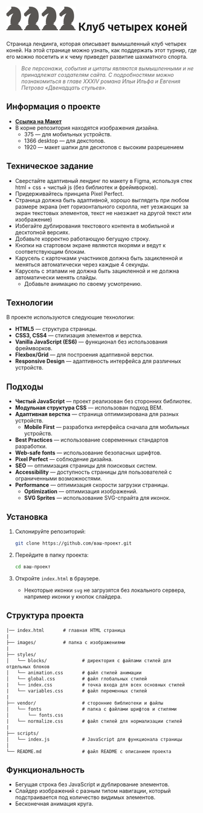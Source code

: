 # ![Логотип клуба](./images/icons/logo.svg) Клуб четырех коней

Страница лендинга, которая описывает вымышленный клуб четырех коней.
На этой странице можно узнать, как поддержать этот турнир, где его можно посетить и к чему приведет развитие шахматного спорта.

> _Все персонажи, события и цитаты являются вымышленными и не принадлежат создателям сайта. С подробностями можно познакомиться в главе XXXIV романа Ильи Ильфа и Евгения Петрова «Двенадцать стульев»._

## Информация о проекте

- **[Ссылка на Макет](https://www.figma.com/design/0xXfupPNU3aZxPqFbmhCKb/%D0%94%D0%B8%D0%B7%D0%B0%D0%B9%D0%BD-%D0%B4%D0%BB%D1%8F-%D0%B2%D0%B5%D1%80%D1%81%D1%82%D0%BA%D0%B8-%7C-%D0%A2%D0%B5%D1%81%D1%82%D0%BE%D0%B2%D1%8B%D0%B9-%D0%BB%D0%B5%D0%BD%D0%B4%D0%B8%D0%BD%D0%B3?node-id=0-1&t=4GPCs26LP65wYiXP-1)**
- В корне репозитория находятся изображения дизайна.
  - 375 — для мобильных устройств.
  - 1366 desktop — для декстопов.
  - 1920 — макет шапки для десктопов с высоким разрешением

## Техническое задание

- Сверстайте адаптивный лендинг по макету в Figma, используя стек html + css + чистый js (без библиотек и фреймворков).
- Придерживайтесь принципа Pixel Perfect.
- Страница должна быть адаптивной, хорошо выглядеть при любом размере экрана (нет горизонтального скролла, нет уезжающих за экран текстовых элементов, текст не наезжает на другой текст или изображение)
- Избегайте дублирования текстового контента в мобильной и десктопной версиях.
- Добавьте корректно работающую бегущую строку.
- Кнопки на стартовом экране являются якорями и ведут к соответствующим блокам.
- Карусель с карточками участников должна быть зацикленной и меняться автоматически через каждые 4 секунды.
- Карусель с этапами не должна быть зацикленной и не должна автоматически менять слайды.
  - Добавьте анимацию по своему усмотрению.

## Технологии

В проекте используются следующие технологии:

- **HTML5** — структура страницы.
- **CSS3, CSS4** — стилизация элементов и верстка.
- **Vanilla JavaScript (ES6)** — функционал без использования фреймворков.
- **Flexbox/Grid** — для построения адаптивной верстки.
- **Responsive Design** — адаптивность интерфейса для различных устройств.

## Подходы

- **Чистый JavaScript** — проект реализован без сторонних библиотек.
- **Модульная структура CSS** — использован подход BEM.
- **Адаптивная верстка** — страница оптимизирована для разных устройств.
  - **Mobile First** — разработка интерфейса сначала для мобильных устройств.
- **Best Practices** — использование современных стандартов разработки.
- **Web-safe fonts** — использование безопасных шрифтов.
- **Pixel Perfect** — соблюдение дизайна.
- **SEO** — оптимизация страницы для поисковых систем.
- **Accessibility** — доступность страницы для пользователей с ограниченными возможностями.
- **Performance** — оптимизация скорости загрузки страницы.
  - **Optimization** — оптимизация изображений.
  - **SVG Sprites** — использование SVG-спрайта для иконок.

## Установка

1. Склонируйте репозиторий:

   ```bash
   git clone https://github.com/ваш-проект.git
   ```

2. Перейдите в папку проекта:

   ```bash
   cd ваш-проект
   ```

3. Откройте `index.html` в браузере.
   - Некоторые иконки `svg` не загрузятся без локального сервера, например иконки у кнопок слайдера.

## Структура проекта

```
|── index.html       # главная HTML страница
|
├── images/          # папка с изображениями
|
├── styles/
│   └── blocks/             # директория с файлами стилей для отдельных блоков
│   └── animation.css       # файл стилей анимации
│   └── global.css          # файл глобальных стилей
|   └── index.css           # точка входа для всех основных стилей
|   └── variables.css       # файл переменных стилей
|
├── vendor/                 # сторонние библиотеки и файлы
│   └── fonts               # папка с файлами шрифтов и стилями
│       └── fonts.css
|   └── normalize.css       # файл стилей для нормализации стилей
|
├── scripts/
│   └── index.js            # JavaScript для функционала страницы
│
└── README.md               # файл README с описанием проекта
```

## Функциональность

- Бегущая строка без JavaScript и дублирование элементов.
- Слайдер изображений с разным типом навигации, который подстраивается под количество видимых элементов.
- Бесконечная анимация круга.
